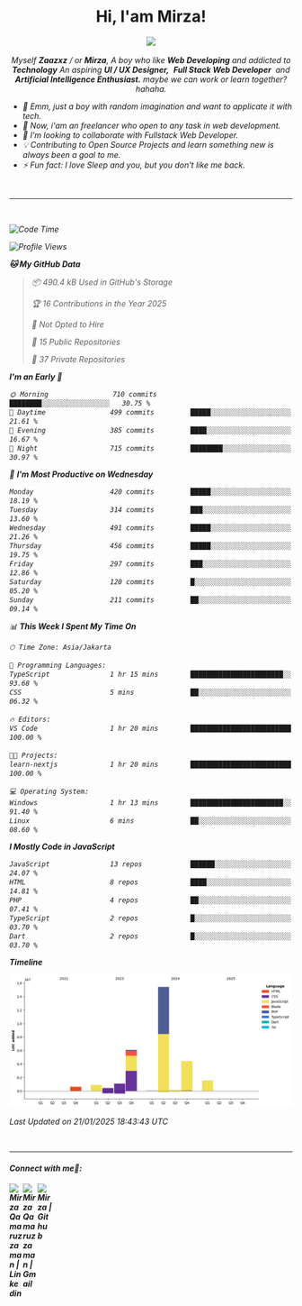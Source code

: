 <h1 align="center">Hi, I'am Mirza!</h1>
<p align="center">
  <a href="https://github.com/Ratheshan03/readme-typing-svg"><img src="https://readme-typing-svg.herokuapp.com?lines=UI+/+UX+Designer;Full+Stack+Web+Developer;IT+Enthusiast;Artificial+Intelligence+Addicted;&center=true&width=500&height=50"></a>
</p>

<p align="center">
  <em>
    Myself <b>Zaazxz</b> / or <b>Mirza</b>, A boy who like <b>Web Developing</b> and addicted to <b>Technology</b>
    An aspiring <b>UI / UX Designer,</b>&nbsp; <b>Full Stack Web Developer</b>&nbsp; and <b> Artificial Intelligence Enthusiast.</b> maybe we can work or learn together? hahaha.
  <br>
</p>

- 🧞 Emm, just a boy with random imagination and want to applicate it with tech.
- 🔭 Now, i'am an freelancer who open to any task in web development.
- 👯 I’m looking to collaborate with Fullstack Web Developer.
- 💡 Contributing to Open Source Projects and learn something new is always been a goal to me.
- ⚡ Fun fact: I love Sleep and you, but you don't like me back.
<br>

---

<br>

<!--START_SECTION:waka-->
![Code Time](http://img.shields.io/badge/Code%20Time-757%20hrs%2038%20mins-blue)

![Profile Views](http://img.shields.io/badge/Profile%20Views-0-blue)

**🐱 My GitHub Data** 

> 📦 490.4 kB Used in GitHub's Storage 
 > 
> 🏆 16 Contributions in the Year 2025
 > 
> 🚫 Not Opted to Hire
 > 
> 📜 15 Public Repositories 
 > 
> 🔑 37 Private Repositories 
 > 
**I'm an Early 🐤** 

```text
🌞 Morning                710 commits         ████████░░░░░░░░░░░░░░░░░   30.75 % 
🌆 Daytime                499 commits         █████░░░░░░░░░░░░░░░░░░░░   21.61 % 
🌃 Evening                385 commits         ████░░░░░░░░░░░░░░░░░░░░░   16.67 % 
🌙 Night                  715 commits         ████████░░░░░░░░░░░░░░░░░   30.97 % 
```
📅 **I'm Most Productive on Wednesday** 

```text
Monday                   420 commits         █████░░░░░░░░░░░░░░░░░░░░   18.19 % 
Tuesday                  314 commits         ███░░░░░░░░░░░░░░░░░░░░░░   13.60 % 
Wednesday                491 commits         █████░░░░░░░░░░░░░░░░░░░░   21.26 % 
Thursday                 456 commits         █████░░░░░░░░░░░░░░░░░░░░   19.75 % 
Friday                   297 commits         ███░░░░░░░░░░░░░░░░░░░░░░   12.86 % 
Saturday                 120 commits         █░░░░░░░░░░░░░░░░░░░░░░░░   05.20 % 
Sunday                   211 commits         ██░░░░░░░░░░░░░░░░░░░░░░░   09.14 % 
```


📊 **This Week I Spent My Time On** 

```text
🕑︎ Time Zone: Asia/Jakarta

💬 Programming Languages: 
TypeScript               1 hr 15 mins        ███████████████████████░░   93.68 % 
CSS                      5 mins              ██░░░░░░░░░░░░░░░░░░░░░░░   06.32 % 

🔥 Editors: 
VS Code                  1 hr 20 mins        █████████████████████████   100.00 % 

🐱‍💻 Projects: 
learn-nextjs             1 hr 20 mins        █████████████████████████   100.00 % 

💻 Operating System: 
Windows                  1 hr 13 mins        ███████████████████████░░   91.40 % 
Linux                    6 mins              ██░░░░░░░░░░░░░░░░░░░░░░░   08.60 % 
```

**I Mostly Code in JavaScript** 

```text
JavaScript               13 repos            ██████░░░░░░░░░░░░░░░░░░░   24.07 % 
HTML                     8 repos             ████░░░░░░░░░░░░░░░░░░░░░   14.81 % 
PHP                      4 repos             ██░░░░░░░░░░░░░░░░░░░░░░░   07.41 % 
TypeScript               2 repos             █░░░░░░░░░░░░░░░░░░░░░░░░   03.70 % 
Dart                     2 repos             █░░░░░░░░░░░░░░░░░░░░░░░░   03.70 % 
```



**Timeline**

![Lines of Code chart](https://raw.githubusercontent.com/zaazxz/zaazxz/main/assets/bar_graph.png)


 Last Updated on 21/01/2025 18:43:43 UTC
<!--END_SECTION:waka-->

<br>

---

<h4> Connect with me🤝: <h4>
  </hr>
  <a href="https://www.linkedin.com/in/mirzaqamaruzzaman18/">
   <img align="left" alt=" Mirza Qamaruzzaman | Linkedin" width="24px" src="https://www.vectorlogo.zone/logos/linkedin/linkedin-icon.svg" />
  </a>
  <a href="mailto:mirzaqamaruzzaman18@gmail.com">
    <img align="left" alt=" Mirza Qamaruzzaman | Gmail" width="26px" src="https://www.vectorlogo.zone/logos/gmail/gmail-icon.svg" />
  </a>
   <a href="https://github.com/zaazxz">
    <img align="left" alt=" Mirza | Github" width="26px" src="https://www.vectorlogo.zone/logos/github/github-tile.svg" />
  </a>
  <br>
